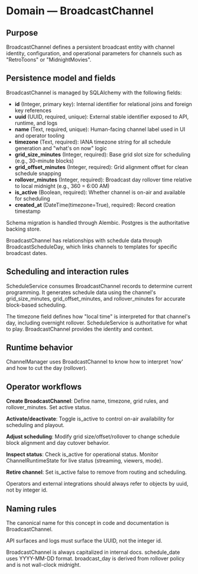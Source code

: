 # Domain — BroadcastChannel

## Purpose

BroadcastChannel defines a persistent broadcast entity with channel identity, configuration, and operational parameters for channels such as "RetroToons" or "MidnightMovies".

## Persistence model and fields

BroadcastChannel is managed by SQLAlchemy with the following fields:

- **id** (Integer, primary key): Internal identifier for relational joins and foreign key references
- **uuid** (UUID, required, unique): External stable identifier exposed to API, runtime, and logs
- **name** (Text, required, unique): Human-facing channel label used in UI and operator tooling
- **timezone** (Text, required): IANA timezone string for all schedule generation and "what's on now" logic
- **grid_size_minutes** (Integer, required): Base grid slot size for scheduling (e.g., 30-minute blocks)
- **grid_offset_minutes** (Integer, required): Grid alignment offset for clean schedule snapping
- **rollover_minutes** (Integer, required): Broadcast day rollover time relative to local midnight (e.g., 360 = 6:00 AM)
- **is_active** (Boolean, required): Whether channel is on-air and available for scheduling
- **created_at** (DateTime(timezone=True), required): Record creation timestamp

Schema migration is handled through Alembic. Postgres is the authoritative backing store.

BroadcastChannel has relationships with schedule data through BroadcastScheduleDay, which links channels to templates for specific broadcast dates.

## Scheduling and interaction rules

ScheduleService consumes BroadcastChannel records to determine current programming. It generates schedule data using the channel's grid_size_minutes, grid_offset_minutes, and rollover_minutes for accurate block-based scheduling.

The timezone field defines how "local time" is interpreted for that channel's day, including overnight rollover. ScheduleService is authoritative for what to play. BroadcastChannel provides the identity and context.

## Runtime behavior

ChannelManager uses BroadcastChannel to know how to interpret 'now' and how to cut the day (rollover).

## Operator workflows

**Create BroadcastChannel**: Define name, timezone, grid rules, and rollover_minutes. Set active status.

**Activate/deactivate**: Toggle is_active to control on-air availability for scheduling and playout.

**Adjust scheduling**: Modify grid size/offset/rollover to change schedule block alignment and day cutover behavior.

**Inspect status**: Check is_active for operational status. Monitor ChannelRuntimeState for live status (streaming, viewers, mode).

**Retire channel**: Set is_active false to remove from routing and scheduling.

Operators and external integrations should always refer to objects by uuid, not by integer id.

## Naming rules

The canonical name for this concept in code and documentation is BroadcastChannel.

API surfaces and logs must surface the UUID, not the integer id.

BroadcastChannel is always capitalized in internal docs. schedule_date uses YYYY-MM-DD format. broadcast_day is derived from rollover policy and is not wall-clock midnight.
